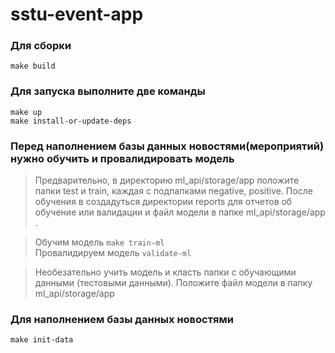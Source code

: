 # sstu-event-app

### Для сборки
```make build```
### Для запуска выполните две команды
```make up```  
```make install-or-update-deps```
### Перед наполнением базы данных новостями(мероприятий)  нужно обучить и провалидировать модель  
> Предварительно, в директорию ml_api/storage/app положите папки test и train, каждая с подпапками negative, positive. После обучения в  создадуться директории reports для отчетов об обучение или валидации и файл модели в папке ml_api/storage/app .

> Обучим модель
```make train-ml```  
> Провалидируем модель ```validate-ml```

>Необезательно учить модель и класть папки с обучающими данными (тестовыми данными). Положите файл модели в папку  ml_api/storage/app

### Для наполнением базы данных новостями
```make init-data```